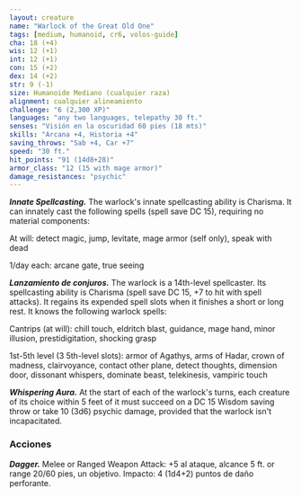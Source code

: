 ```yaml
---
layout: creature
name: "Warlock of the Great Old One"
tags: [medium, humanoid, cr6, volos-guide]
cha: 18 (+4)
wis: 12 (+1)
int: 12 (+1)
con: 15 (+2)
dex: 14 (+2)
str: 9 (-1)
size: Humanoide Mediano (cualquier raza)
alignment: cualquier alineamiento
challenge: "6 (2,300 XP)"
languages: "any two languages, telepathy 30 ft."
senses: "Visión en la oscuridad 60 pies (18 mts)"
skills: "Arcana +4, Historia +4"
saving_throws: "Sab +4, Car +7"
speed: "30 ft."
hit_points: "91 (14d8+28)"
armor_class: "12 (15 with mage armor)"
damage_resistances: "psychic"
---
```


***Innate Spellcasting.*** The warlock's innate spellcasting ability is Charisma. It can innately cast the following spells (spell save DC 15), requiring no material components:

At will: detect magic, jump, levitate, mage armor (self only), speak with dead

1/day each: arcane gate, true seeing

***Lanzamiento de conjuros.*** The warlock is a 14th-level spellcaster. Its spellcasting ability is Charisma (spell save DC 15, +7 to hit with spell attacks). It regains its expended spell slots when it finishes a short or long rest. It knows the following warlock spells:

Cantrips (at will): chill touch, eldritch blast, guidance, mage hand, minor illusion, prestidigitation, shocking grasp

1st-5th level (3 5th-level slots): armor of Agathys, arms of Hadar, crown of madness, clairvoyance, contact other plane, detect thoughts, dimension door, dissonant whispers, dominate beast, telekinesis, vampiric touch

***Whispering Aura.*** At the start of each of the warlock's turns, each creature of its choice within 5 feet of it must succeed on a DC 15 Wisdom saving throw or take 10 (3d6) psychic damage, provided that the warlock isn't incapacitated.

### Acciones

***Dagger.*** Melee or Ranged Weapon Attack: +5 al ataque, alcance 5 ft. or range 20/60 pies, un objetivo. Impacto: 4 (1d4+2) puntos de daño perforante.